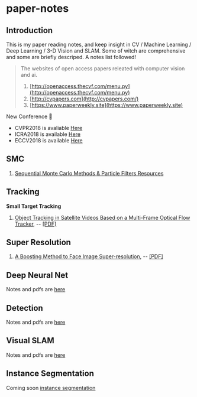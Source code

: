 # paper-notes

## Introduction

This is my paper reading notes, and keep insight in CV / Machine Learning / Deep Learning / 3-D Vision and SLAM. Some of witch are comprehensive and some are briefly descriped. A notes list followed!

> The websites of open access papers releated with computer vision and ai.
> 1. [http://openaccess.thecvf.com/menu.py](http://openaccess.thecvf.com/menu.py)
> 2. [http://cvpapers.com](http://cvpapers.com/)
> 3. [https://www.paperweekly.site](https://www.paperweekly.site)

New Conference :couple:

- CVPR2018 is avaliable [Here](http://openaccess.thecvf.com/CVPR2018.py)
- ICRA2018 is available [Here](https://zhuanlan.zhihu.com/p/37606658)
- ECCV2018 is available [Here](http://openaccess.thecvf.com/ECCV2018.py)

## SMC
1. [Sequential Monte Carlo Methods & Particle Filters Resources](http://www.stats.ox.ac.uk/~doucet/smc_resources.html)

## Tracking

**Small Target Tracking**
1. [Object Tracking in Satellite Videos Based on a Multi-Frame Optical Flow Tracker](https://github.com/zhangxiaoya/paper-notes/blob/master/Tracking/notes/Object_Tracking_in_Satelite_Videos_Based_on_a_Multi-Frame_Optical_Flow_tracker.md), -- [[PDF]](https://github.com/zhangxiaoya/paper-notes/blob/master/Tracking/pdfs/Object%20Tracking%20in%20Satellite%20Videos%20Based%20on%20a%20Multi-Frame%20Optical%20Flow%20Tracker.pdf)

## Super Resolution
1. [A Boosting Method to Face Image Super-resolution](https://github.com/zhangxiaoya/paper-notes/blob/master/SuperResolution/notes/A-Boosting-Method-to-Face-Image-Super-resolution.md), -- [[PDF]](https://github.com/zhangxiaoya/paper-notes/blob/master/SuperResolution/pdfs/A%20Boosting%20Method%20to%20Face%20Image%20Super-resolution.pdf)

## Deep Neural Net
Notes and pdfs are [here](https://github.com/zhangxiaoya/paper-notes/blob/master/Deep_Neural_Net/README.md)

## Detection
Notes and pdfs are [here](https://github.com/zhangxiaoya/paper-notes/blob/master/Detection/README.md)

## Visual SLAM

Notes and pdfs are [here](https://github.com/zhangxiaoya/paper-notes/blob/master/vSLAM/README.md)

## Instance Segmentation
Coming soon [instance segmentation](https://github.com/zhuwenzhen/instance-segmentation)
